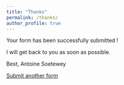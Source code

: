```yaml
---
title: "Thanks"
permalink: /thanks/
author_profile: true
---
```


Your form has been successfully submitted !

I will get back to you as soon as possible.

Best,
Antoine Soetewey

[Submit another form](https://www.antoinesoetewey.com/contact/)